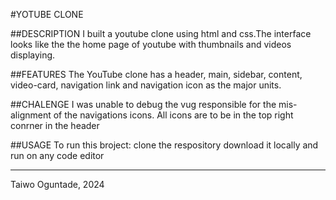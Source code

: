 #YOTUBE CLONE

##DESCRIPTION
I built a youtube clone using html and css.The interface looks like the the home page of youtube with thumbnails and videos displaying.

##FEATURES
The YouTube clone has a header, main, sidebar, content, video-card, navigation link and navigation icon as the major units. 

##CHALENGE
I was unable to debug the vug responsible for the mis-alignment of the navigations icons. All icons are to be in the top right conrner in the header

##USAGE
To run this broject:
clone the respository
download it locally and run on any code editor

- - - 
Taiwo Oguntade, 2024